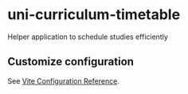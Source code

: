 # uni-curriculum-timetable

Helper application to schedule studies efficiently

## Customize configuration

See [Vite Configuration Reference](https://vitejs.dev/config/).